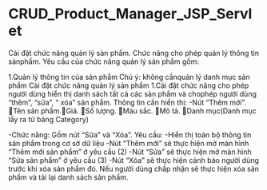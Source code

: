 # CRUD_Product_Manager_JSP_Servlet
Cài đặt chức năng quản lý sản phẩm. 
Chức năng cho phép quản lý thông tin sảnphẩm.
Yêu cầu của chức năng quản lý sản phẩm gồm:

1.Quản lý thông tin của sản phẩm
Chú ý: không cầnquản lý danh mục sản phẩm Cài đặt chức năng quản lý sản phẩm
1.Cài đặt chức năng cho phép người dùng hiển thị danh sách tất cả các sản phẩm và chophép người dùng “thêm”, “sửa”, “ xóa” sản phẩm.
Thông tin cần hiển thị:
-Nút “Thêm mới”.
Tên sản phẩm.Giá.
Số lượng.
Màu sắc.
Mô tả.
Danh mục(Danh mục lấy ra từ bảng Category)

-Chức năng: Gồm nút “Sửa” và “Xóa”.
Yêu cầu:
-Hiển thị toàn bộ thông tin sản phẩm trong cơ sở dữ liệu
-Nút “Thêm mới” sẽ thực hiện mở màn hình “Thêm mới sản phẩm” ở yêu cầu (2)
-Nút “Sửa” sẽ thực hiện mở màn hình “Sửa sản phẩm” ở yêu cầu (3)
-Nút “Xóa” sẽ thực hiện cảnh báo người dùng trước khi xóa sản phẩm đó. 
Nếu người dùng chấp nhận sẽ thực hiện xóa sản phẩm và tải lại danh sách sản phẩm.

